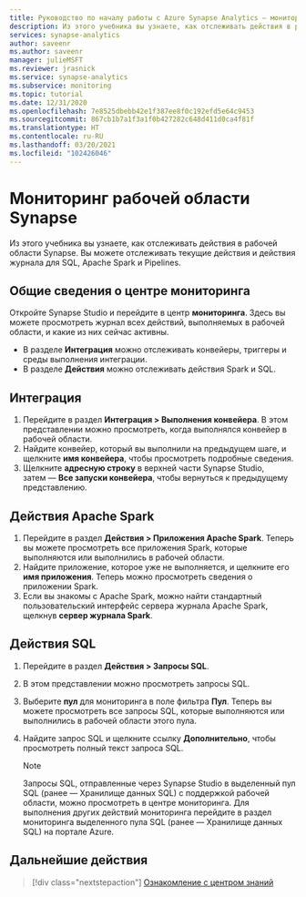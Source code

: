 ```yaml
---
title: Руководство по началу работы с Azure Synapse Analytics — мониторинг рабочей области Synapse
description: Из этого учебника вы узнаете, как отслеживать действия в рабочей области Synapse.
services: synapse-analytics
author: saveenr
ms.author: saveenr
manager: julieMSFT
ms.reviewer: jrasnick
ms.service: synapse-analytics
ms.subservice: monitoring
ms.topic: tutorial
ms.date: 12/31/2020
ms.openlocfilehash: 7e8525dbebb42e1f387ee8f0c192efd5e64c9453
ms.sourcegitcommit: 867cb1b7a1f3a1f0b427282c648d411d0ca4f81f
ms.translationtype: HT
ms.contentlocale: ru-RU
ms.lasthandoff: 03/20/2021
ms.locfileid: "102426046"
---
```

# <a name="monitor-your-synapse-workspace"></a>Мониторинг рабочей области Synapse

Из этого учебника вы узнаете, как отслеживать действия в рабочей области Synapse. Вы можете отслеживать текущие действия и действия журнала для SQL, Apache Spark и Pipelines. 

## <a name="introduction-to-the-monitor-hub"></a>Общие сведения о центре мониторинга

Откройте Synapse Studio и перейдите в центр **мониторинга**. Здесь вы можете просмотреть журнал всех действий, выполняемых в рабочей области, и какие из них сейчас активны. 

* В разделе **Интеграция** можно отслеживать конвейеры, триггеры и среды выполнения интеграции.
* В разделе **Действия** можно отслеживать действия Spark и SQL. 

## <a name="integration"></a>Интеграция

1. Перейдите в раздел **Интеграция > Выполнения конвейера**. В этом представлении можно просмотреть, когда выполнялся конвейер в рабочей области. 
1. Найдите конвейер, который вы выполнили на предыдущем шаге, и щелкните **имя конвейера**, чтобы просмотреть подробные сведения.
1. Щелкните **адресную строку** в верхней части Synapse Studio, затем — **Все запуски конвейера**, чтобы вернуться к предыдущему представлению.

## <a name="apache-spark-activities"></a>Действия Apache Spark

1. Перейдите в раздел **Действия > Приложения Apache Spark**. Теперь вы можете просмотреть все приложения Spark, которые выполняются или выполнились в рабочей области.
1. Найдите приложение, которое уже не выполняется, и щелкните его **имя приложения**. Теперь можно просмотреть сведения о приложении Spark.
1. Если вы знакомы с Apache Spark, можно найти стандартный пользовательский интерфейс сервера журнала Apache Spark, щелкнув **сервер журнала Spark**.

## <a name="sql-activities"></a>Действия SQL

1. Перейдите в раздел **Действия > Запросы SQL**.
1. В этом представлении можно просмотреть запросы SQL.
1. Выберите **пул** для мониторинга в поле фильтра **Пул**. Теперь вы можете просмотреть все запросы SQL, которые выполняются или выполнились в рабочей области этого пула.
1. Найдите запрос SQL и щелкните ссылку **Дополнительно**, чтобы просмотреть полный текст запроса SQL.

    > [!NOTE] 
    > Запросы SQL, отправленные через Synapse Studio в выделенный пул SQL (ранее — Хранилище данных SQL) с поддержкой рабочей области, можно просмотреть в центре мониторинга. Для выполнения других действий мониторинга перейдите в раздел мониторинга выделенного пула SQL (ранее — Хранилище данных SQL) на портале Azure.

## <a name="next-steps"></a>Дальнейшие действия

> [!div class="nextstepaction"]
> [Ознакомление с центром знаний](get-started-knowledge-center.md)
